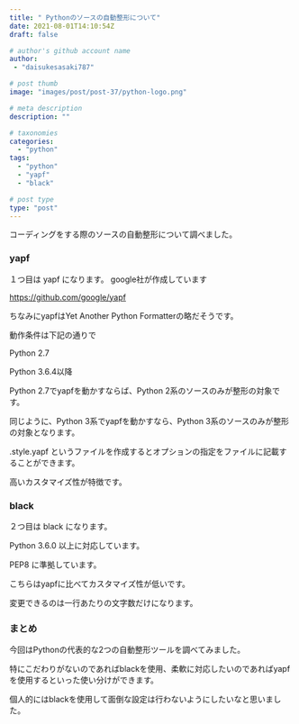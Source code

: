 ```yaml
---
title: " Pythonのソースの自動整形について"
date: 2021-08-01T14:10:54Z
draft: false

# author's github account name
author:
 - "daisukesasaki787"

# post thumb
image: "images/post/post-37/python-logo.png"

# meta description
description: ""

# taxonomies
categories: 
  - "python"
tags:
  - "python"
  - "yapf"
  - "black"

# post type
type: "post"
---
```


コーディングをする際のソースの自動整形について調べました。

### yapf
１つ目は yapf になります。
google社が作成しています

https://github.com/google/yapf

ちなみにyapfはYet Another Python Formatterの略だそうです。

動作条件は下記の通りで

Python 2.7

Python 3.6.4以降

Python 2.7でyapfを動かすならば、Python 2系のソースのみが整形の対象です。

同じように、Python 3系でyapfを動かすなら、Python 3系のソースのみが整形の対象となります。

.style.yapf というファイルを作成するとオプションの指定をファイルに記載することができます。

高いカスタマイズ性が特徴です。


### black
２つ目は black になります。

Python 3.6.0 以上に対応しています。

PEP8 に準拠しています。

こちらはyapfに比べてカスタマイズ性が低いです。

変更できるのは一行あたりの文字数だけになります。

### まとめ
今回はPythonの代表的な2つの自動整形ツールを調べてみました。

特にこだわりがないのであればblackを使用、柔軟に対応したいのであればyapfを使用するといった使い分けができます。

個人的にはblackを使用して面倒な設定は行わないようにしたいなと思いました。


